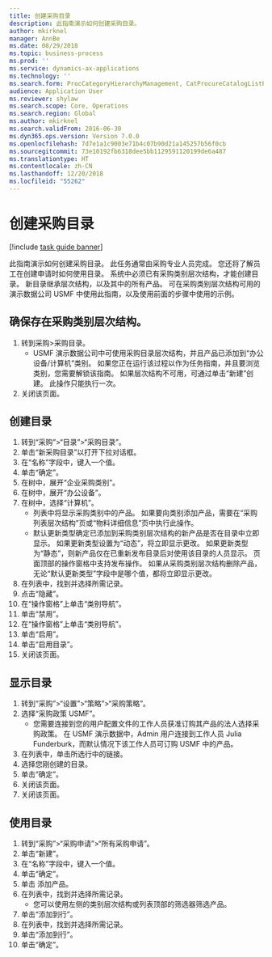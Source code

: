 ```yaml
---
title: 创建采购目录
description: 此指南演示如何创建采购目录。
author: mkirknel
manager: AnnBe
ms.date: 08/29/2018
ms.topic: business-process
ms.prod: ''
ms.service: dynamics-ax-applications
ms.technology: ''
ms.search.form: ProcCategoryHierarchyManagement, CatProcureCatalogListPage, CatProcureCatalogCreate, CatProcureCatalogEdit, SysPolicyListPage, SysPolicy, CatCatalogPolicyRule, PurchReqTableListPage, PurchReqCreate, PurchReqTable, PurchReqAddItem
audience: Application User
ms.reviewer: shylaw
ms.search.scope: Core, Operations
ms.search.region: Global
ms.author: mkirknel
ms.search.validFrom: 2016-06-30
ms.dyn365.ops.version: Version 7.0.0
ms.openlocfilehash: 7d7e1a1c9003e71b4c07b90d21a145257b56f0cb
ms.sourcegitcommit: 73e10192fb6318dee5bb1129591120199de6a487
ms.translationtype: HT
ms.contentlocale: zh-CN
ms.lasthandoff: 12/20/2018
ms.locfileid: "55262"
---
```

# <a name="create-a-procurement-catalog"></a>创建采购目录

[!include [task guide banner](../../includes/task-guide-banner.md)]

此指南演示如何创建采购目录。 此任务通常由采购专业人员完成。 您还将了解员工在创建申请时如何使用目录。 系统中必须已有采购类别层次结构，才能创建目录。 新目录继承层次结构，以及其中的所有产品。 可在采购类别层次结构可用的演示数据公司 USMF 中使用此指南，以及使用前面的步骤中使用的示例。


## <a name="ensure-that-a-procurement-category-hierarchy-exists"></a>确保存在采购类别层次结构。
1. 转到采购>采购目录。 
    * USMF 演示数据公司中可使用采购目录层次结构，并且产品已添加到“办公设备/计算机”类别。 如果您正在运行该过程以作为任务指南，并且要浏览类别，您需要解锁该指南。 如果层次结构不可用，可通过单击“新建”创建。 此操作只能执行一次。  
2. 关闭该页面。

## <a name="create-a-catalog"></a>创建目录
1. 转到“采购”>“目录”>“采购目录”。
2. 单击“新采购目录”以打开下拉对话框。
3. 在“名称”字段中，键入一个值。
4. 单击“确定”。
5. 在树中，展开“企业采购类别”。
6. 在树中，展开“办公设备”。
7. 在树中，选择“计算机”。
    * 列表中将显示采购类别中的产品。 如果要向类别添加产品，需要在“采购列表层次结构”页或“物料详细信息”页中执行此操作。  
    * 默认更新类型确定已添加到采购类别层次结构的新产品是否在目录中立即显示。 如果更新类型设置为“动态”，将立即显示更改。 如果更新类型为“静态”，则新产品仅在已重新发布目录后对使用该目录的人员显示。 页面顶部的操作窗格中支持发布操作。 如果从采购类别层次结构删除产品，无论“默认更新类型”字段中是哪个值，都将立即显示更改。  
8. 在列表中，找到并选择所需记录。
9. 点击“隐藏”。
10. 在“操作窗格”上单击“类别导航”。
11. 单击“禁用”。
12. 在“操作窗格”上单击“类别导航”。
13. 单击“启用”。
14. 单击“启用目录”。
15. 关闭该页面。

## <a name="make-the-catalog-visible"></a>显示目录
1. 转到“采购”>“设置”>“策略”>“采购策略”。
2. 选择“采购政策 USMF”。
    * 您需要连接到您的用户配置文件的工作人员获准订购其产品的法人选择采购政策。 在 USMF 演示数据中，Admin 用户连接到工作人员 Julia Funderburk，而默认情况下该工作人员可订购 USMF 中的产品。  
3. 在列表中，单击所选行中的链接。
4. 选择您刚创建的目录。
5. 单击“确定”。
6. 关闭该页面。
7. 关闭该页面。

## <a name="use-the-catalog"></a>使用目录
1. 转到“采购”>“采购申请”>“所有采购申请”。
2. 单击“新建”。
3. 在“名称”字段中，键入一个值。
4. 单击“确定”。
5. 单击 添加产品。
6. 在列表中，找到并选择所需记录。
    * 您可以使用左侧的类别层次结构或列表顶部的筛选器筛选产品。  
7. 单击“添加到行”。
8. 在列表中，找到并选择所需记录。
9. 单击“添加到行”。
10. 单击“确定”。


